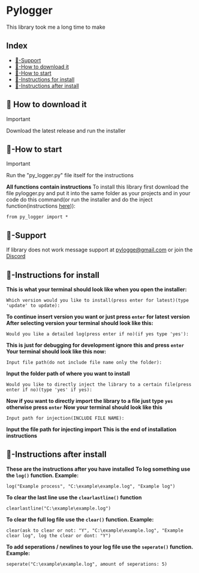# Pylogger
This library took me a long time to make
## Index
* [💪-Support](#-support)
* [📩-How to download it](#-how-to-download-it)
* [🚦-How to start](#-how-to-start)
* [📝-Instructions for install](#-instructions-for-install)
* [📝-Instructions after install](#-instructions-after-install)
## 📩 How to download it
> [!IMPORTANT]
Download the latest release and run the installer
## 🚦-How to start
> [!IMPORTANT]
Run the "py_logger.py" file itself for the instructions

**All functions contain instructions**
To install this library first download the file pylogger.py and put it into the same folder as your projects and in your code do this command(or run the installer and do the inject function(instructions [here](#-instructions-for-install))):
```
from py_logger import *
```
## 💪-Support
If library does not work message support at [pylogge@gmail.com](https://tinyurl.com/mvytfjrj) or join the [Discord](https://discord.gg/ykwwvZD8Uj)
## 📝-Instructions for install
**This is what your terminal should look like when you open the installer:**
```
Which version would you like to install(press enter for latest)(type 'update' to update):
```
**To continue insert version you want or just press `enter` for latest version**
**After selecting version your terminal should look like this:**
```
Would you like a detailed log(press enter if no)(if yes type 'yes'):
```
**This is just for debugging for development ignore this and press `enter`**
**Your terminal should look like this now:**
```
Input file path(do not include file name only the folder):
```
**Input the folder path of where you want to install**
```
Would you like to directly inject the library to a certain file(press enter if no)(type 'yes' if yes):
```
**Now if you want to directly import the library to a file just type `yes` otherwise press `enter`**
**Now your terminal should look like this**
```
Input path for injection(INCLUDE FILE NAME):
```
**Input the file path for injecting import**
**This is the end of installation instructions**
## 
## 
## 
## 
## 
## 📝-Instructions after install
**These are the instructions after you have installed**
**To log something use the `log()` function. Example:**
```
log("Example process", "C:\example\example.log", "Example log")
```
**To clear the last line use the `clearlastline()` function**
```
clearlastline("C:\example\example.log")
```
**To clear the full log file use the `clear()` function. Example:**
```
clear(ask to clear or not: "Y", "C:\example\example.log", "Example clear log", log the clear or dont: "Y")
```
**To add seperations / newlines to your log file use the `seperate()` function. Example:**
```
seperate("C:\example\example.log", amount of seperations: 5)
```
